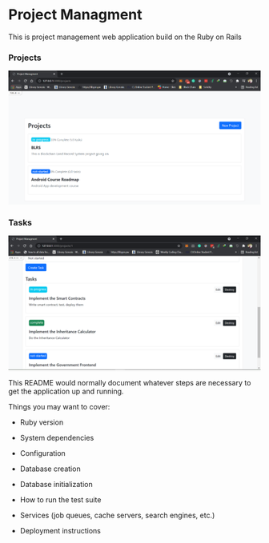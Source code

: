 # Project Managment

This is project management web application build on the Ruby on Rails

### Projects

<img src="HomePageProjects.PNG" alt="Home Page" />

### Tasks

<img src="tasks.PNG" alt="Home Page" />

This README would normally document whatever steps are necessary to get the
application up and running.

Things you may want to cover:

* Ruby version

* System dependencies

* Configuration

* Database creation

* Database initialization

* How to run the test suite

* Services (job queues, cache servers, search engines, etc.)

* Deployment instructions
